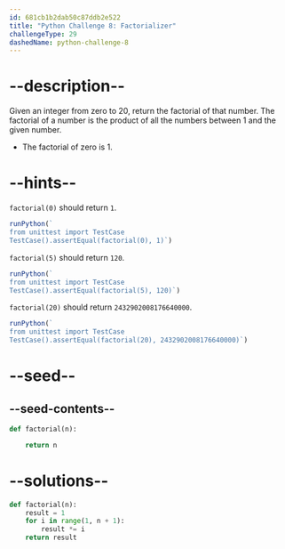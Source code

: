 ```yaml
---
id: 681cb1b2dab50c87ddb2e522
title: "Python Challenge 8: Factorializer"
challengeType: 29
dashedName: python-challenge-8
---
```


# --description--

Given an integer from zero to 20, return the factorial of that number. The factorial of a number is the product of all the numbers between 1 and the given number.

- The factorial of zero is 1.

# --hints--

`factorial(0)` should return `1`.

```js
runPython(`
from unittest import TestCase
TestCase().assertEqual(factorial(0), 1)`)
```

`factorial(5)` should return `120`.

```js
runPython(`
from unittest import TestCase
TestCase().assertEqual(factorial(5), 120)`)
```

`factorial(20)` should return `2432902008176640000`.

```js
runPython(`
from unittest import TestCase
TestCase().assertEqual(factorial(20), 2432902008176640000)`)
```

# --seed--

## --seed-contents--

```py
def factorial(n):

    return n
```

# --solutions--

```py
def factorial(n):
    result = 1
    for i in range(1, n + 1):
        result *= i
    return result
```
